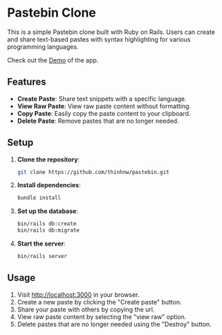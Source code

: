 # Pastebin Clone

This is a simple Pastebin clone built with Ruby on Rails. Users can create and share text-based pastes with syntax highlighting for various programming languages. 

Check out the [Demo](https://pastebin.thinhnw.site) of the app.

## Features

- **Create Paste**: Share text snippets with a specific language.
- **View Raw Paste**: View raw paste content without formatting.
- **Copy Paste**: Easily copy the paste content to your clipboard.
- **Delete Paste**: Remove pastes that are no longer needed.




## Setup

1. **Clone the repository**: 
   ```bash
   git clone https://github.com/thinhnw/pastebin.git
   ```

2. **Install dependencies**: 
   ```bash
   bundle install
   ```

3. **Set up the database**: 
   ```bash
   bin/rails db:create
   bin/rails db:migrate
   ```

4. **Start the server**: 
   ```bash
   bin/rails server
   ```

## Usage

1. Visit [http://localhost:3000](http://localhost:3000) in your browser.
2. Create a new paste by clicking the "Create paste" button.
3. Share your paste with others by copying the url.
4. View raw paste content by selecting the "view raw" option.
5. Delete pastes that are no longer needed using the "Destroy" button.
